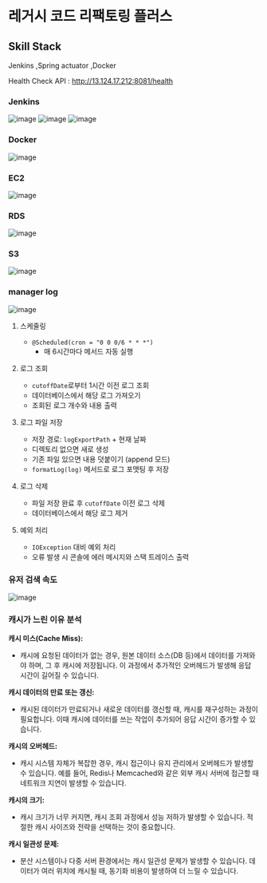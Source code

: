 # 레거시 코드 리팩토링 플러스

## Skill Stack

Jenkins ,Spring actuator ,Docker

Health Check API : http://13.124.17.212:8081/health
### Jenkins
![image](https://github.com/user-attachments/assets/564ca1b6-192a-43d0-a7b2-d50daef484e1)
![image](https://github.com/user-attachments/assets/a5a8b33a-9f58-4e96-8e78-9d54fa27e7a7)
![image](https://github.com/user-attachments/assets/0a76a899-89ba-4be3-afb6-86e142f41603)

### Docker 
![image](https://github.com/user-attachments/assets/f6608db7-6797-440d-8711-774df20f204e)

### EC2
![image](https://github.com/user-attachments/assets/d8a59231-6fed-40bc-8941-4e4b9f5adbe4)

### RDS
![image](https://github.com/user-attachments/assets/95358816-e0b5-47d8-8e3a-f94cec51d36e)


### S3
![image](https://github.com/user-attachments/assets/d8f44d23-80b7-4a50-ac35-a17cb60902e7)


### manager log 
![image](https://github.com/user-attachments/assets/16b9d7e9-856e-475d-aa43-84368db6da05)

1. 스케줄링
    * `@Scheduled(cron = "0 0 0/6 * * *")`
        * 매 6시간마다 메서드 자동 실행

2. 로그 조회
    * `cutoffDate`로부터 1시간 이전 로그 조회
    * 데이터베이스에서 해당 로그 가져오기
    * 조회된 로그 개수와 내용 출력

3. 로그 파일 저장
    * 저장 경로: `logExportPath` + 현재 날짜
    * 디렉토리 없으면 새로 생성
    * 기존 파일 있으면 내용 덧붙이기 (append 모드)
    * `formatLog(log)` 메서드로 로그 포맷팅 후 저장

4. 로그 삭제
    * 파일 저장 완료 후 `cutoffDate` 이전 로그 삭제
    * 데이터베이스에서 해당 로그 제거

5. 예외 처리
    * `IOException` 대비 예외 처리
    * 오류 발생 시 콘솔에 에러 메시지와 스택 트레이스 출력
      
### 유저 검색 속도
![image](https://github.com/user-attachments/assets/987dc6f6-de91-4b62-a341-fc6f68cd57ab)

### **캐시가 느린 이유 분석**

**캐시 미스(Cache Miss):**
* 캐시에 요청된 데이터가 없는 경우, 원본 데이터 소스(DB 등)에서 데이터를 가져와야 하며, 그 후 캐시에 저장됩니다. 이 과정에서 추가적인 오버헤드가 발생해 응답 시간이 길어질 수 있습니다.

**캐시 데이터의 만료 또는 갱신:**
* 캐시된 데이터가 만료되거나 새로운 데이터를 갱신할 때, 캐시를 재구성하는 과정이 필요합니다. 이때 캐시에 데이터를 쓰는 작업이 추가되어 응답 시간이 증가할 수 있습니다.

**캐시의 오버헤드:**
* 캐시 시스템 자체가 복잡한 경우, 캐시 접근이나 유지 관리에서 오버헤드가 발생할 수 있습니다. 예를 들어, Redis나 Memcached와 같은 외부 캐시 서버에 접근할 때 네트워크 지연이 발생할 수 있습니다.

**캐시의 크기:**
* 캐시 크기가 너무 커지면, 캐시 조회 과정에서 성능 저하가 발생할 수 있습니다. 적절한 캐시 사이즈와 전략을 선택하는 것이 중요합니다.

**캐시 일관성 문제:**
* 분산 시스템이나 다중 서버 환경에서는 캐시 일관성 문제가 발생할 수 있습니다. 데이터가 여러 위치에 캐시될 때, 동기화 비용이 발생하여 더 느릴 수 있습니다.
